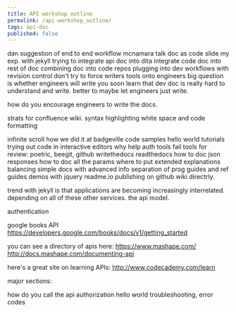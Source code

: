 ```yaml
---
title: API workshop outline
permalink: /api-workshop_outline/
tags: api-doc
published: false
---
```

dan suggestion of end to end workflow
mcnamara talk
doc as code slide
my exp. with jekyll
trying to integrate api doc into dita
integrate code doc into rest of doc
combining doc into code repos
plugging into dev workflows with revision control
don't try to force writers tools onto engineers
big question is whether engineers will write
you soon learn that dev doc is really hard to understand and write. better to maybe let engineers just write. 

how do you encourage engineers to write the docs.

strats for confluence wiki.
syntax highlighting
white space and code formatting

infinite scroll
how we did it at badgeville
code samples
hello world tutorials
trying out code in interactive editors
why help auth tools fail
tools for review: poetric, beegit, github
writethedocs
readthedocs
how to doc json responses
how to doc all the params
where to put extended explanations
balancing simple docs with advanced info
separation of prog guides and ref guides
demos with jquery
readme.io
publishing on github wiki directrly.

trend with jekyll is that applications are becoming increasingly interrelated. depending on all of these other services. the api model.

authentication

google books API
https://developers.google.com/books/docs/v1/getting_started

you can see a directory of apis here: https://www.mashape.com/
http://docs.mashape.com/documenting-api

here's a great site on learning APIs: http://www.codecademy.com/learn

major sections: 

how do you call the api
authorization
hello world
troubleshooting, error codes